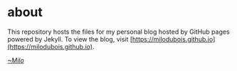 # about

This repository hosts the files for my personal blog hosted by GitHub pages powered by Jekyll. To view the blog, visit [https://milodubois.github.io](https://milodubois.github.io). 

*[~Milo](https://github.com/milodubois)*

